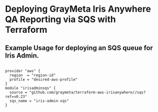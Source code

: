 # Deploying GrayMeta Iris Anywhere QA Reporting via SQS with Terraform


## Example Usage for deploying an SQS queue for Iris Admin.

```

provider "aws" {
  region  = "region-id"
  profile = "desired-aws-profile"
}
module "irisadminsqs" {
  source = "github.com/graymeta/terraform-aws-irisanywhere//sqs?ref=v0.23"
  sqs_name = "iris-admin-sqs"
}

```